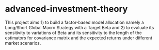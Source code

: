 # advanced-investment-theory
This project aims 1) to build a factor-based model allocation namely a Long/Short Global Macro Strategy with a Target Beta and 2) to evaluate its sensitivity to variations of Beta and its sensitivity to the length of the estimators for covariance matrix and the expected returns under different market scenarios.
